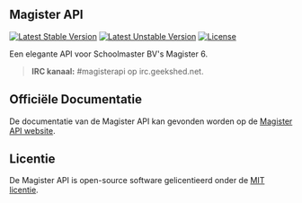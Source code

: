 ## Magister API
[![Latest Stable Version](https://poser.pugx.org/stanvk/magister/v/stable.svg)](https://packagist.org/packages/stanvk/magister)
[![Latest Unstable Version](https://poser.pugx.org/stanvk/magister/v/unstable.svg)](https://packagist.org/packages/stanvk/magister)
[![License](https://poser.pugx.org/stanvk/magister/license.svg)](https://packagist.org/packages/stanvk/magister)

Een elegante API voor Schoolmaster BV's Magister 6.

> **IRC kanaal:** #magisterapi op irc.geekshed.net.

## Officiële Documentatie

De documentatie van de Magister API kan gevonden worden op de [Magister API website](http://www.magister-api.nl).

## Licentie

De Magister API is open-source software gelicentieerd onder de [MIT licentie](http://opensource.org/licenses/MIT).